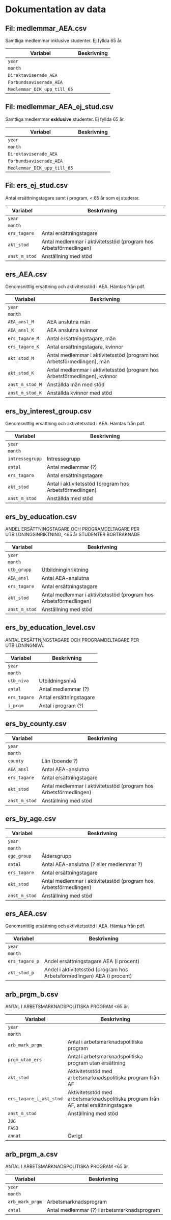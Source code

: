 # Dokumentation av data

## Fil: medlemmar_AEA.csv 
Samtliga medlemmar inklusive studenter. Ej fyllda 65 år.

Variabel | Beskrivning |
--- | --- |
```year```  | |
```month```  | |
```Direktaviserade_AEA```	| |
```Forbundsaviserade_AEA```	| |
```Medlemmar_DIK_upp_till_65``` | |

## Fil: medlemmar_AEA_ej_stud.csv
Samtliga medlemmar **exklusive** studenter. Ej fyllda 65 år.

Variabel | Beskrivning |
--- | --- |
```year```  | |
```month```  | |
```Direktaviserade_AEA```	| |
```Forbundsaviserade_AEA```	| |
```Medlemmar_DIK_upp_till_65``` | |

## Fil: ers_ej_stud.csv
Antal ersättningstagare samt i program, < 65 år som ej studerar.

Variabel | Beskrivning |
--- | --- |
```year```  | |
```month```  | |
```ers_tagare```  | Antal ersättningstagare |
```akt_stod```	| Antal medlemmar i aktivitetsstöd (program hos Arbetsförmedlingen) |
```anst_m_stod``` | Anställning med stöd |

## ers_AEA.csv
Genomsnittlig ersättning och aktivitetsstöd i AEA. Hämtas från pdf.

Variabel | Beskrivning |
--- | --- |
```year```  | |
```month```  | |
```AEA_ansl_M```  | AEA anslutna män |
```AEA_ansl_K```  | AEA anslutna kvinnor |
```ers_tagare_M```  | Antal ersättningstagare, män |
```ers_tagare_K```  | Antal ersättningstagare, kvinnor |
```akt_stod_M```  | Antal medlemmar i aktivitetsstöd (program hos Arbetsförmedlingen), män |
```akt_stod_K```  | Antal medlemmar i aktivitetsstöd (program hos Arbetsförmedlingen), kvinnor |
```anst_m_stod_M``` | Anställda män med stöd |
```anst_m_stod_K``` | Anställda kvinnor med stöd |

## ers_by_interest_group.csv
Genomsnittlig ersättning och aktivitetsstöd i AEA. Hämtas från pdf.

Variabel | Beskrivning |
--- | --- |
```year```  | |
```month```  | |
```intressegrupp```  | Intressegrupp |
```antal```  | Antal medlemmar (?) |
```ers_tagare```  | Antal ersättningstagare |
```akt_stod```  | Antal i aktivitetsstöd (program hos Arbetsförmedlingen) |
```anst_m_stod``` | Anställda med stöd |

## ers_by_education.csv
ANDEL ERSÄTTNINGSTAGARE OCH PROGRAMDELTAGARE PER UTBILDNINGSINRIKTNING, <65 år STUDENTER BORTRÄKNADE

Variabel | Beskrivning |
--- | --- |
```year```  | |
```month```  | |
```utb_grupp```  | Utbildninginriktning |
```AEA_ansl```  | Antal AEA-anslutna |
```ers_tagare```  | Antal ersättningstagare |
```akt_stod```  | Antal medlemmar i aktivitetsstöd (program hos Arbetsförmedlingen) |
```anst_m_stod``` | Anställning med stöd |


## ers_by_education_level.csv
ANTAL ERSÄTTNINGSTAGARE OCH PROGRAMDELTAGARE PER UTBILDNINGNIVÅ.

Variabel | Beskrivning |
--- | --- |
```year```  | |
```month```  | |
```utb_niva```  | Utbildningsnivå |
```antal```  | Antal medlemmar (?) |
```ers_tagare```  | Antal ersättningstagare |
```i_prgm```  | Antal i program (?) |

## ers_by_county.csv

Variabel | Beskrivning |
--- | --- |
```year```  | |
```month```  | |
```county```  | Län (boende ?) |
```AEA_ansl```  | Antal AEA-anslutna |
```ers_tagare```  | Antal ersättningstagare |
```akt_stod```  | Antal medlemmar i aktivitetsstöd (program hos Arbetsförmedlingen) |
```anst_m_stod``` | Anställning med stöd |

## ers_by_age.csv

Variabel | Beskrivning |
--- | --- |
```year```  | |
```month```  | |
```age_group```  | Åldersgrupp |
```antal```  | Antal AEA-anslutna (? eller medlemmar ?) |
```ers_tagare```  | Antal ersättningstagare |
```akt_stod```  | Antal medlemmar i aktivitetsstöd (program hos Arbetsförmedlingen) |
```anst_m_stod``` | Anställning med stöd |

## ers_AEA.csv
Genomsnittlig ersättning och aktivitetsstöd i AEA. Hämtas från pdf.

Variabel | Beskrivning |
--- | --- |
```year```  | |
```month```  | |
```ers_tagare_p```  | Andel ersättningstagare AEA (i procent) |
```akt_stod_p```  | Andel i aktivitetsstöd (program hos Arbetsförmedlingen) AEA  (i procent) |


## arb_prgm_b.csv
ANTAL I ARBETSMARKNADSPOLITISKA PROGRAM <65 år.

Variabel | Beskrivning |
--- | --- |
```year```  | |
```month```  | |
```arb_mark_prgm```  | Antal i arbetsmarknadspolitiska program |
```prgm_utan_ers```  | Antal i arbetsmarknadspolitiska program utan ersättning |
```akt_stod```  | Aktivitetsstöd med arbetsmarknadspolitiska program från AF |
```ers_tagare_i_akt_stod```  | Aktivitetsstöd med arbetsmarknadspolitiska program från AF, antal ersättningstagare |
```anst_m_stod``` | Anställning med stöd |
```JUG``` |  |
```FAS3``` |  |
```annat``` | Övrigt |


## arb_prgm_a.csv 
ANTAL I ARBETSMARKNADSPOLITISKA PROGRAM <65 år

Variabel | Beskrivning |
--- | --- |
```year```  | |
```month```  | |
```arb_mark_prgm```  | Arbetsmarknadsprogram |
```antal```  | Antal medlemmar (?) i arbetsmarknadsprogram |

